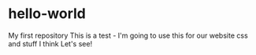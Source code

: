 # hello-world
My first repository
This is a test - I'm going to use this for our website css and stuff
I think
Let's see!
